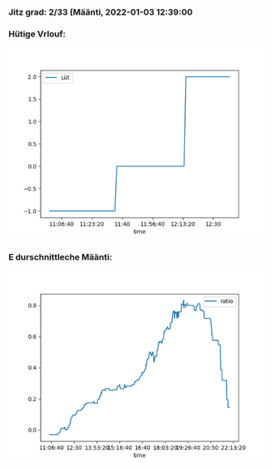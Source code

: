 ### Jitz grad: 2/33 (Määnti, 2022-01-03 12:39:00

### Hütige Vrlouf:
![Graph](Today.png)

### E durschnittleche Määnti:
![Graph](Määnti.png)